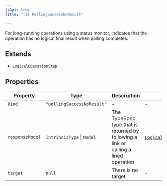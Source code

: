 ```yaml
---
jsApi: true
title: "[I] PollingSuccessNoResult"

---
```

For long-running operations using a status monitor, indicates that
the operation has no logical final result when polling completes.

## Extends

- [`LogicalOperationStep`](LogicalOperationStep.md)

## Properties

| Property | Type | Description | Inherited from |
| ------ | ------ | ------ | ------ |
| `kind` | `"pollingSuccessNoResult"` | - | - |
| `responseModel` | `IntrinsicType` \| `Model` | The TypeSpec type that is returned by following a link or calling a lined operation | [`LogicalOperationStep`](LogicalOperationStep.md).`responseModel` |
| `target` | `null` | There is no target | - |
